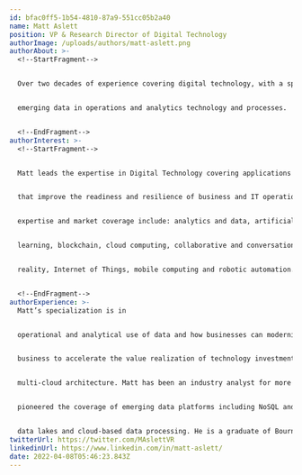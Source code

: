 ```yaml
---
id: bfac0ff5-1b54-4810-87a9-551cc05b2a40
name: Matt Aslett
position: VP & Research Director of Digital Technology
authorImage: /uploads/authors/matt-aslett.png
authorAbout: >-
  <!--StartFragment-->


  Over two decades of experience covering digital technology, with a specific focus on


  emerging data in operations and analytics technology and processes.


  <!--EndFragment-->
authorInterest: >-
  <!--StartFragment-->


  Matt leads the expertise in Digital Technology covering applications and technology


  that improve the readiness and resilience of business and IT operations. His focus areas of


  expertise and market coverage include: analytics and data, artificial intelligence and machine


  learning, blockchain, cloud computing, collaborative and conversational computing, extended


  reality, Internet of Things, mobile computing and robotic automation. 


  <!--EndFragment-->
authorExperience: >-
  Matt’s specialization is in


  operational and analytical use of data and how businesses can modernize their approaches to


  business to accelerate the value realization of technology investments in support of hybrid and


  multi-cloud architecture. Matt has been an industry analyst for more than a decade and has


  pioneered the coverage of emerging data platforms including NoSQL and NewSQL databases,


  data lakes and cloud-based data processing. He is a graduate of Bournemouth University.
twitterUrl: https://twitter.com/MAslettVR
linkedinUrl: https://www.linkedin.com/in/matt-aslett/
date: 2022-04-08T05:46:23.843Z
---
```

